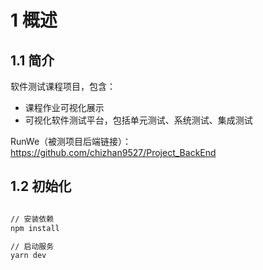 # 1 概述


## 1.1 简介

软件测试课程项目，包含：
* 课程作业可视化展示
* 可视化软件测试平台，包括单元测试、系统测试、集成测试

RunWe（被测项目后端链接）：https://github.com/chizhan9527/Project_BackEnd


## 1.2 初始化

```bash

// 安装依赖
npm install 

// 启动服务
yarn dev

```
